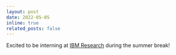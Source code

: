 ```yaml
---
layout: post
date: 2022-05-05
inline: true
related_posts: false
---
```


Excited to be interning at [IBM Research](https://research.ibm.com/) during the summer break!
